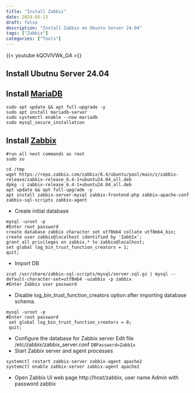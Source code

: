 ```yaml
---
title: "Install Zabbix"
date: 2024-05-13
draft: false
description: "Install Zabbix on Ubuntu Server 24.04"
tags: ["Zabbix"]
categories: ["Tools"]
---
```


{{< youtube  kQOVlVWk_GA >}}

## Install Ubutnu Server 24.04
## Install [MariaDB](https://linuxsecurity.com/howtos/secure-my-webserver/installing-securing-mariadb)
```shell 
sudo apt update && apt full-upgrade -y
sudo apt install mariadb-server
sudo systemctl enable --now mariadb
sudo mysql_secure_installation
```

## Install [Zabbix](https://www.zabbix.com/download?zabbix=6.4&os_distribution=ubuntu&os_version=24.04&components=server_frontend_agent&db=mysql&ws=apache)
```shell
#run all next commands as root
sudo su
```
```shell
cd /tmp
wget https://repo.zabbix.com/zabbix/6.4/ubuntu/pool/main/z/zabbix-release/zabbix-release_6.4-1+ubuntu24.04_all.deb
dpkg -i zabbix-release_6.4-1+ubuntu24.04_all.deb
apt update && apt full-upgrade -y
apt install zabbix-server-mysql zabbix-frontend-php zabbix-apache-conf zabbix-sql-scripts zabbix-agent
```
- Create initial database 
```shell
mysql -uroot -p
#Enter root password
create database zabbix character set utf8mb4 collate utf8mb4_bin;
create user zabbix@localhost identified by 'Zabb1x';
grant all privileges on zabbix.* to zabbix@localhost;
set global log_bin_trust_function_creators = 1;
quit;
```
- Import DB 
```shell
zcat /usr/share/zabbix-sql-scripts/mysql/server.sql.gz | mysql --default-character-set=utf8mb4 -uzabbix -p zabbix
#Enter Zabbix user password
```
- Disable log_bin_trust_function_creators option after importing database schema.
```shell
mysql -uroot -p
#Enter root password
 set global log_bin_trust_function_creators = 0;
 quit;
```
- Configure the database for Zabbix server
Edit file /etc/zabbix/zabbix_server.conf `DBPassword=Zabb1x`
- Start Zabbix server and agent processes
```shell
systemctl restart zabbix-server zabbix-agent apache2
systemctl enable zabbix-server zabbix-agent apache2 
```
- Open Zabbix UI web page http://host/zabbix, user name Admin with password zabbix